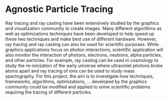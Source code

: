 # Agnostic Particle Tracing
Ray tracing and ray casting have been extensively studied by the graphics and visualization community to create images. Many different algorithms as well as optimizations techniques have been developed to help speed up these two techniques and make best use of different hardware. However, ray tracing and ray casting can also be used for scientific purposes. While graphics applications focus on photon interactions, scientific application will also monitor the interaction of photons, electrons, neutrons, alpha particles, and other particles. For example, ray casting can be used in cosmology to study the re-ionization of the early universe where ultraviolet photons broke atoms apart and ray tracing of ions can be used to study mass spectography.  For this project, the aim is to investigate how techniques, frameworks, algorithms, optimizations, ... developed by the graphics community could be modified and applied to solve scientific problems requiring the tracing of different particles.
 
